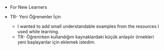 
- For New Learners
- TR- Yeni  Öğrenenler  İçin

  - I wanted to add small understandable examples from the resources I used while learning.
  - TR- Öğrenirken kullandığım kaynaklardaki küçük anlaşılır örnekleri yeni başlayanlar için eklemek istedim.
